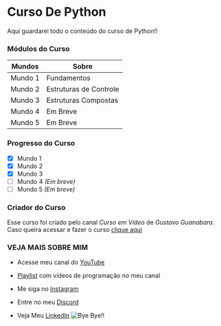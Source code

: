 # Curso De Python
 Aqui guardarei todo o conteúdo do curso de Python!!

### Módulos do Curso

| Mundos | Sobre |
| --- | --- | 
| Mundo 1 | Fundamentos |
| Mundo 2 | Estruturas de Controle |
| Mundo 3 | Estruturas Compostas |
| Mundo 4 | Em Breve |
| Mundo 5 | Em Breve |
### Progresso do Curso

- [x] Mundo 1
- [x] Mundo 2
- [x] Mundo 3
- [ ] Mundo 4 _*(Em breve)*_
- [ ] Mundo 5 _*(Em breve)*_

### Criador do Curso

Esse curso foi criado pelo canal _Curso em Vídeo_ de _Gustavo Guanabara_.
Caso queira acessar e fazer o curso [clique aqui](https://www.youtube.com/user/cursosemvideo)

### VEJA MAIS SOBRE MIM

* Acesse meu canal do [YouTube](https://youtube.com/gamesantos)

* [Playlist](https://www.youtube.com/playlist?list=PLgjMn24Q0KieV-qjUQuhPn4DWmU5DUsAJ) com vídeos de programação no meu canal 

 * Me siga no [Instagram](https://instagram.com/pedro_henriquebraga)
 * Entre no meu [Discord](https://discord.gg/626zVxa)
 * Veja Meu [LinkedIn](https://www.linkedin.com/in/pedro-henrique-3214251a4)
![Bye Bye!!](https://user-images.githubusercontent.com/62728884/78843508-576f5680-79d9-11ea-9f55-b618848ae94d.gif)
